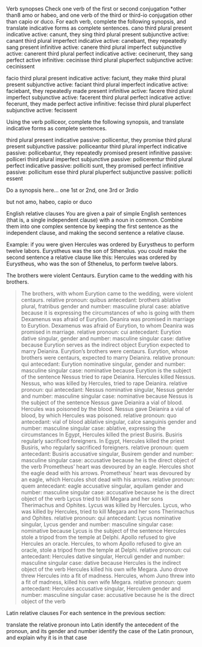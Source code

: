 Verb synopses
Check one verb of the first or second conjugation *other than8 amo or habeo, and one verb of the third or third-io conjugation other than capio or duco. For each verb, complete the following synopsis, and translate indicative forms as complete sentences.
cano
third plural present indicative active: canunt, they sing
third plural present subjunctive active: canant
third plural imperfect indicative active: canebant, they repeatedly sang
present infinitive active: canere
third plural imperfect subjunctive active: canerent
third plural perfect indicative active: cecinerunt, they sang
perfect active infinitive: cecinisse
third plural pluperfect subjunctive active: cecinissent

facio
third plural present indicative active: faciunt, they make
third plural present subjunctive active: faciant
third plural imperfect indicative active: faciebant, they repeatedly made
present infinitive active: facere
third plural imperfect subjunctive active: facerent
third plural perfect indicative active: fecerunt, they made
perfect active infinitive: fecisse
third plural pluperfect subjunctive active: fecissent

Using the verb polliceor, complete the following synopsis, and translate indicative forms as complete sentences.

third plural present indicative passive: pollicentur, they promise
third plural present subjunctive passive: polliceantur
third plural imperfect indicative passive: pollicebantur, they repeatedly promised
present infinitive passive: polliceri
third plural imperfect subjunctive passive: pollicerentur
third plural perfect indicative passive: polliciti sunt, they promised
perfect infinitive passive: pollicitum esse
third plural pluperfect subjunctive passive: polliciti essent

Do a synopsis here… one 1st or 2nd, one 3rd or 3rdio

but not amo, habeo, capio or duco

English relative clauses
You are given a pair of simple English sentences (that is, a single independent clause) with a noun in common. Combine them into one complex sentence by keeping the first sentence as the independent clause, and making the second sentence a relative clause.

Example: if you were given
Hercules was ordered by Eurystheus to perform twelve labors. Eurystheus was the son of Sthenelus.
you could make the second sentence a relative clause like this:
Hercules was ordered by Eurystheus, who was the son of Sthenelus, to perform twelve labors.

The brothers were violent Centaurs. Eurytion came to the wedding with his brothers. 
> The brothers, with whom Eurytion came to the wedding, were violent centaurs.
> relative pronoun: quibus
> antecedant: brothers ablative plural, fratribus
> gender and number: masculine plural
> case: ablative because it is expressing the circumstances of who is going with them 
Dexamenus was afraid of Eurytion. Deanira was promised in marriage to Eurytion. 
> Dexamenus was afraid of Eurytion, to whom Deanira was promised in marriage.
> relative pronoun: cui
> antecedant: Eurytion dative singular, 
> gender and number: masculine singular
> case: dative because Eurytion serves as the indirect object 
Eurytion expected to marry Deianira. Eurytion’s brothers were centaurs.
> Eurytion, whose brothers were centaurs, expected to marry Deianira.
> relative pronoun: qui
> antecedant: Eurytion nominative singular, 
> gender and number: masculine singular
> case: nominative because Eurytion is the subject of the sentence
Nessus tried to rape Deianira. Hercules killed Nessus.
> Nessus, who was killed by Hercules, tried to rape Deianira.
> relative pronoun: qui
> antecedant: Nessus nominative singular, Nessus
> gender and number: masculine singular
> case: nominative because Nessus is the subject of the sentence
Nessus gave Deianira a vial of blood. Hercules was poisoned by the blood. 
> Nessus gave Deianira a vial of blood, by which Hercules was poisoned.
> relative pronoun: quo
> antecedant: vial of blood ablative singular, calce sanguinis
> gender and number: masculine singular
> case: ablative, expressing the circumstances
In Egypt, Hercules killed the priest Busiris. Busiris regularly sacrificed foreigners.
> In Egypt, Hercules killed the priest Busiris, who regularly sacrificed foreigners.
> relative pronoun: quem
> antecedant: Busiris accusative singular, Busirem
> gender and number: masculine singular
> case: accusative because he is the direct object of the verb
Prometheus’ heart was devoured by an eagle. Hercules shot the eagle dead with his arrows. 
> Prometheus’ heart was devoured by an eagle, which Hercules shot dead with his arrows.
> relative pronoun: quem
> antecedant: eagle accusative singular, aquilam
> gender and number: masculine singular
> case: accusative because he is the direct object of the verb
Lycus tried to kill Megara and her sons Therimachus and Ophites. Lycus was killed by Hercules.
> Lycus, who was killed by Hercules, tried to kill Megara and her sons Therimachus and Ophites.
> relative pronoun: qui
> antecedant: Lycus nominative singular, Lycus
> gender and number: masculine singular
> case: nominative because Lycus is the subject of the sentence
Hercules stole a tripod from the temple at Delphi. Apollo refused to give Hercules an oracle. 
> Hercules, to whom Apollo refused to give an oracle, stole a tripod from the temple at Delphi.
> relative pronoun: cui
> antecedant: Hercules dative singular, Herculi
> gender and number: masculine singular
> case: dative because Hercules is the indirect object of the verb
Hercules killed his own wife Megara. Juno drove threw Hercules into a fit of madness.
> Hercules, whom Juno threw into a fit of madness, killed his own wife Megara.
> relative pronoun: quem
> antecedant: Hercules accusative singular, Herculem 
> gender and number: masculine singular
> case: accusative because he is the direct object of the verb

Latin relative clauses
For each sentence in the previous section:

translate the relative pronoun into Latin
identify the antecedent of the pronoun, and its gender and number
identify the case of the Latin pronoun, and explain why it is in that case
